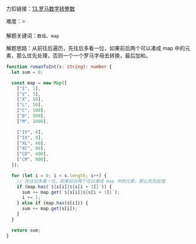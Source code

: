 力扣链接：<a href="https://leetcode.cn/problems/roman-to-integer/description/" target="_blank">13.罗马数字转整数</a>

难度：⭐ <br/>

解题关键词：`数组`、`map`<br />

解题思路：从前往后遍历，先往后多看一位，如果前后两个可以凑成 map 中的元素，那么优先处理，否则一个一个罗马字母去转换，最后加和。<br />

```typescript
function romanToInt(s: string): number {
  let sum = 0;

  const map = new Map([
    ["I", 1],
    ["V", 5],
    ["X", 10],
    ["L", 50],
    ["C", 100],
    ["D", 500],
    ["M", 1000],

    ["IV", 4],
    ["IX", 9],
    ["XL", 40],
    ["XC", 90],
    ["CD", 400],
    ["CM", 900],
  ]);

  for (let i = 0; i < s.length; i++) {
    // 先往后多看一位，如果前后两个可以凑成 map 中的元素，那么优先处理
    if (map.has(`${s[i]}${s[i + 1]}`)) {
      sum += map.get(`${s[i]}${s[i + 1]}`);
      i += 1;
    } else if (map.has(s[i])) {
      sum += map.get(s[i]);
    }
  }

  return sum;
}
```
